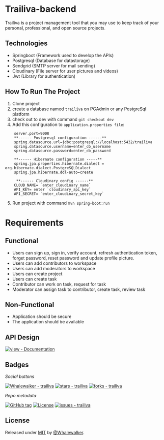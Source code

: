 # Trailiva-backend
Trailiva is a project management tool that you may use to keep track of your personal, professional, and open source projects.

## Technologies
- Springboot (Framework used to develop the APIs)
- Postgresql (Database for datastorage)
- Sendgrid (SMTP server for mail sending)
- Cloudinary (File server for user pictures and videos)
- Jwt (Library for authentication)

 ## How To Run The Project
1. Clone project
2. create a database named `trailiva` on PGAdmin or any PostgreSql platform
3. check out to dev with command `git checkout dev`
4. Add this configuration to `application.properties file`:
```
    server.port=9000
    **------ Postgresql configuration ------**
    spring.datasource.url=jdbc:postgresql://localhost:5432/trailiva
    spring.datasource.username=enter_db_username
    spring.datasource.password=enter_db_password
    
    **------ Hibernate configuration -----**
    spring.jpa.properties.hibernate.dialect = org.hibernate.dialect.PostgreSQLDialect
    spring.jpa.hibernate.ddl-auto=create
    
     **------ Cloudinary config ------**
    CLOUD_NAME= `enter_cloudinary_name`
    API_KEY= enter `cloudinary_api_key`
    API_SECRET= `enter_cloudinary_secret_key`
```
5. Run project with command `mvn spring-boot:run`

# Requirements

## Functional
- Users can sign up, sign in, verify account, refresh authentication token, forget password, reset password and update profile picture.
- Users can add contributors to workspace
- Users can add moderators to workspace
- Users can create project
- Users can create task
- Contributor can work on task, request for task
- Moderator can assign task to contributor, create task, review task


## Non-Functional
- Application should be secure
- The application should be available

## API Design
[![view - Documentation](https://img.shields.io/badge/view-Documentation-blue?style=for-the-badge)](https://documenter.postman.com/preview/18385063-ff9175c4-8d85-48b4-9e61-ad09e1f4a4d8?environment=18385063-ffc454ad-94dc-4063-9942-93254a215c9f&versionTag=latest&apiName=CURRENT&version=latest&documentationLayout=classic-single-column&right-sidebar=303030&top-bar=FFFFFF&highlight=EF5B25)

## Badges
_Social buttons_

[![Whalewalker - trailiva](https://img.shields.io/static/v1?label=Whalewalker&message=trailiva&color=blue&logo=github)](https://github.com/Whalewalker/trailiva "Go to GitHub repo")
[![stars - trailiva](https://img.shields.io/github/stars/Whalewalker/trailiva?style=social)](https://github.com/Whalewalker/trailiva)
[![forks - trailiva](https://img.shields.io/github/forks/Whalewalker/trailiva?style=social)](https://github.com/Whalewalker/trailiva)


_Repo metadata_


[![GitHub tag](https://img.shields.io/github/tag/Whalewalker/trailiva?include_prereleases=&sort=semver&color=blue)](https://github.com/Whalewalker/trailiva/releases/)
[![License](https://img.shields.io/badge/License-MIT-blue)](#license)
[![issues - trailiva](https://img.shields.io/github/issues/Whalewalker/trailiva)](https://github.com/Whalewalker/trailiva/issues)

## License

Released under [MIT](/LICENSE) by [@Whalewalker](https://github.com/Whalewalker).




